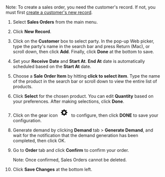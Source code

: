 
Note: To create a sales order, you need the customer's record. If not, you must first [create a customer's new record](Create%20a%20Customer's%20New%20Record.md).

1. Select **Sales Orders** from the main menu. 

2. Click **New Record**.

3. Click on the **Customer** box to select party. In the pop-up Web picker, type the party's name in the search bar and press Return (Mac), or scroll down, then click **Add**. Finally, click **Done** at the bottom to save.

4. Set your **Receive** **Date** and **Start At**. **End At** date is automatically scheduled based on the **Start At** date.

5. Choose a **Sale Order Item** by hitting **click to select item**. Type the name of the product in the search bar or scroll down to view the entire list of products.

6. Click **Select** for the chosen product. You can edit **Quantity** based on your preferences. After making selections, click **Done**.

7. Click on the gear icon ![](https://github.com/Fx-Professional-Services/HorizonDocs/blob/main/assets/sales_order_gear_icon.png)  to configure, then click **DONE** to save your configuration. 

8. Generate demand by clicking **Demand** tab > **Generate Demand**, and wait for the notification that the demand generation has been completed, then click OK. 

9. Go to **Order** tab and click **Confirm** to confirm your order. 

	Note:  Once confirmed, Sales Orders cannot be deleted. 

10. Click **Save Changes** at the bottom left.